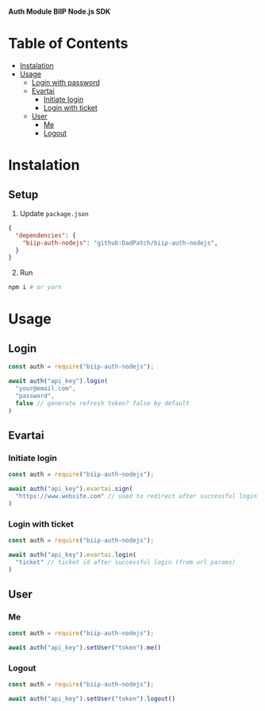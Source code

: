 **Auth Module BIIP Node.js SDK**

# Table of Contents
- [Instalation](#instalation)
- [Usage](#usage)
  * [Login with password](#login)
  * [Evartai](#evartai)
    + [Initiate login](#initiate-login)
    + [Login with ticket](#login-with-ticket)
  * [User](#user)
    + [Me](#me)
    + [Logout](#logout)

# Instalation 

## Setup

1. Update `package.json`
```json
{
  "dependencies": {
    "biip-auth-nodejs": "github:DadPatch/biip-auth-nodejs",
  }
}
```

2. Run
```bash
npm i # or yarn
```

# Usage

## Login

```js
const auth = require("biip-auth-nodejs");

await auth("api_key").login(
  "your@email.com",
  "password",
  false // generate refresh token? false by default
)
```

## Evartai

### Initiate login

```js
const auth = require("biip-auth-nodejs");

await auth("api_key").evartai.sign(
  "https://www.website.com" // used to redirect after successful login
)
```

### Login with ticket 

```js
const auth = require("biip-auth-nodejs");

await auth("api_key").evartai.login(
  "ticket" // ticket id after successful login (from url params)
)
```

## User

### Me

```js
const auth = require("biip-auth-nodejs");

await auth("api_key").setUser("token").me()
```

### Logout

```js
const auth = require("biip-auth-nodejs");

await auth("api_key").setUser("token").logout()
```